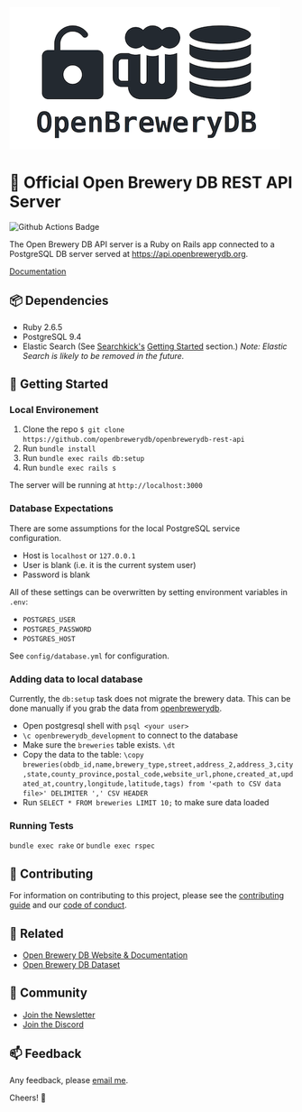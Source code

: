 ![Open Brewery DB Logo](OpenBreweryDBLogo.png)

# 🍻 Official Open Brewery DB REST API Server

![Github Actions Badge](https://github.com/chrisjm/openbrewerydb-rails-api/workflows/Build%20&%20Test%20Suite/badge.svg)

The Open Brewery DB API server is a Ruby on Rails app connected to a PostgreSQL DB server served at https://api.openbrewerydb.org.

[Documentation](https://www.openbrewerydb.org/)

## 📦 Dependencies

* Ruby 2.6.5
* PostgreSQL 9.4
* Elastic Search (See [Searchkick's](https://github.com/ankane/searchkick) [Getting Started](https://github.com/ankane/searchkick#getting-started) section.) _Note: Elastic Search is likely to be removed in the future._

## 🚀 Getting Started

### Local Environement

1. Clone the repo `$ git clone https://github.com/openbrewerydb/openbrewerydb-rest-api`
2. Run `bundle install`
3. Run `bundle exec rails db:setup`
4. Run `bundle exec rails s`

The server will be running at `http://localhost:3000`

### Database Expectations

There are some assumptions for the local PostgreSQL service configuration.

- Host is `localhost` or `127.0.0.1`
- User is blank (i.e. it is the current system user)
- Password is blank

All of these settings can be overwritten by setting environment variables in `.env`:

- `POSTGRES_USER`
- `POSTGRES_PASSWORD`
- `POSTGRES_HOST`

See `config/database.yml` for configuration.

### Adding data to local database
Currently, the `db:setup` task does not migrate the brewery data. This can be done manually if you grab the data from [openbrewerydb](https://github.com/openbrewerydb/openbrewerydb).
- Open postgresql shell with `psql <your user>`
- `\c openbrewerydb_development` to connect to the database
- Make sure the `breweries` table exists. `\dt`
- Copy the data to the table: `\copy breweries(obdb_id,name,brewery_type,street,address_2,address_3,city,state,county_province,postal_code,website_url,phone,created_at,updated_at,country,longitude,latitude,tags) from '<path to CSV data file>' DELIMITER ',' CSV HEADER`
- Run `SELECT * FROM breweries LIMIT 10;` to make sure data loaded

### Running Tests

`bundle exec rake` or `bundle exec rspec`

## 🤝 Contributing

For information on contributing to this project, please see the [contributing guide](CONTRIBUTING.md) and our [code of conduct](CODE_OF_CONDUCT.md).

## 🔗 Related

* [Open Brewery DB Website & Documentation](https://github.com/chrisjm/openbrewerydb-gatsby)
* [Open Brewery DB Dataset](https://github.com/openbrewerydb/openbrewerydb)

## 👾 Community

* [Join the Newsletter](http://eepurl.com/dBjS0j)
* [Join the Discord](https://discord.gg/SHtpdEN)

## 📫 Feedback

Any feedback, please [email me](mailto:chris@openbrewerydb.org).

Cheers! 🍻

